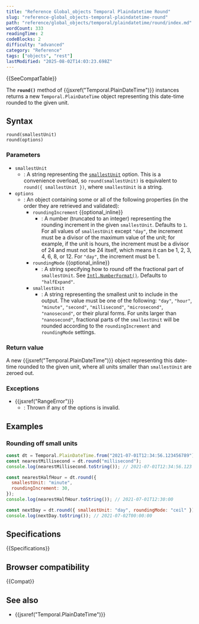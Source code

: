 ```yaml
---
title: "Reference Global_objects Temporal Plaindatetime Round"
slug: "reference-global_objects-temporal-plaindatetime-round"
path: "reference/global_objects/temporal/plaindatetime/round/index.md"
wordCount: 333
readingTime: 2
codeBlocks: 2
difficulty: "advanced"
category: "Reference"
tags: ["objects", "rest"]
lastModified: "2025-08-02T14:03:23.698Z"
---
```



{{SeeCompatTable}}

The **`round()`** method of {{jsxref("Temporal.PlainDateTime")}} instances returns a new `Temporal.PlainDateTime` object representing this date-time rounded to the given unit.

## Syntax

```js-nolint
round(smallestUnit)
round(options)
```

### Parameters

- `smallestUnit`
  - : A string representing the [`smallestUnit`](#smallestunit_2) option. This is a convenience overload, so `round(smallestUnit)` is equivalent to `round({ smallestUnit })`, where `smallestUnit` is a string.
- `options`
  - : An object containing some or all of the following properties (in the order they are retrieved and validated):
    - `roundingIncrement` {{optional_inline}}
      - : A number (truncated to an integer) representing the rounding increment in the given `smallestUnit`. Defaults to `1`. For all values of `smallestUnit` except `"day"`, the increment must be a divisor of the maximum value of the unit; for example, if the unit is hours, the increment must be a divisor of 24 and must not be 24 itself, which means it can be 1, 2, 3, 4, 6, 8, or 12. For `"day"`, the increment must be 1.
    - `roundingMode` {{optional_inline}}
      - : A string specifying how to round off the fractional part of `smallestUnit`. See [`Intl.NumberFormat()`](/en-US/docs/Web/JavaScript/Reference/Global_Objects/Intl/NumberFormat/NumberFormat#roundingmode). Defaults to `"halfExpand"`.
    - `smallestUnit`
      - : A string representing the smallest unit to include in the output. The value must be one of the following: `"day"`, `"hour"`, `"minute"`, `"second"`, `"millisecond"`, `"microsecond"`, `"nanosecond"`, or their plural forms. For units larger than `"nanosecond"`, fractional parts of the `smallestUnit` will be rounded according to the `roundingIncrement` and `roundingMode` settings.

### Return value

A new {{jsxref("Temporal.PlainDateTime")}} object representing this date-time rounded to the given unit, where all units smaller than `smallestUnit` are zeroed out.

### Exceptions

- {{jsxref("RangeError")}}
  - : Thrown if any of the options is invalid.

## Examples

### Rounding off small units

```js
const dt = Temporal.PlainDateTime.from("2021-07-01T12:34:56.123456789");
const nearestMillisecond = dt.round("millisecond");
console.log(nearestMillisecond.toString()); // 2021-07-01T12:34:56.123

const nearestHalfHour = dt.round({
  smallestUnit: "minute",
  roundingIncrement: 30,
});
console.log(nearestHalfHour.toString()); // 2021-07-01T12:30:00

const nextDay = dt.round({ smallestUnit: "day", roundingMode: "ceil" });
console.log(nextDay.toString()); // 2021-07-02T00:00:00
```

## Specifications

{{Specifications}}

## Browser compatibility

{{Compat}}

## See also

- {{jsxref("Temporal.PlainDateTime")}}
